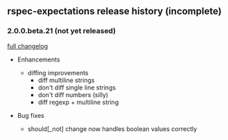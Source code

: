 ## rspec-expectations release history (incomplete)

### 2.0.0.beta.21 (not yet released)

[full changelog](http://github.com/rspec/rspec-expectations/compare/v2.0.0.beta.20...master)

* Enhancements
  * diffing improvements
    * diff multiline strings
    * don't diff single line strings
    * don't diff numbers (silly)
    * diff regexp + multiline string

* Bug fixes
  * should[_not] change now handles boolean values correctly

